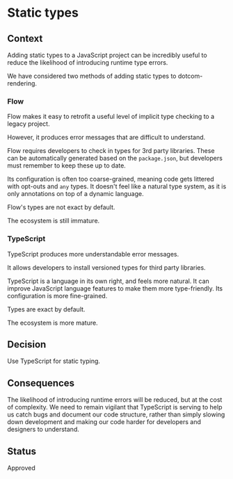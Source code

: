 # Static types

## Context

Adding static types to a JavaScript project can be incredibly useful to reduce the likelihood of introducing runtime type errors. 

We have considered two methods of adding static types to dotcom-rendering.

### Flow

Flow makes it easy to retrofit a useful level of implicit type checking to a legacy project. 

However, it produces error messages that are difficult to understand. 

Flow requires developers to check in types for 3rd party libraries. These can be automatically generated based on the `package.json`, but developers must remember to keep these up to date.

Its configuration is often too coarse-grained, meaning code gets littered with opt-outs and `any` types. It doesn't feel like a natural type system, as it is only annotations on top of a dynamic language.

Flow's types are not exact by default.

The ecosystem is still immature.

### TypeScript

TypeScript produces more understandable error messages.

It allows developers to install versioned types for third party libraries. 

TypeScript is a language in its own right, and feels more natural. It can improve JavaScript language features to make them more type-friendly. Its configuration is more fine-grained. 

Types are exact by default.

The ecosystem is more mature.

## Decision

Use TypeScript for static typing.

## Consequences

The likelihood of introducing runtime errors will be reduced, but at the cost of complexity. We need to remain vigilant that TypeScript is serving to help us catch bugs and document our code structure, rather than simply slowing down development and making our code harder for developers and designers to understand.

## Status

Approved
